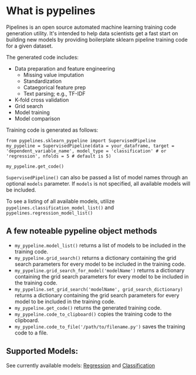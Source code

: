 # What is pypelines
Pipelines is an open source automated machine learning training code generation utility.  It's intended to help data scientists get a fast start on building new models by providing boilerplate sklearn pipeline training code for a given dataset.

The generated code includes:
- Data preparation and feature engineering
	- Missing value imputation
	- Standardization
	- Cataegorical feature prep
	- Text parsing; e.g., TF-IDF
- K-fold cross validation
- Grid search
- Model training
- Model comparison

Training code is generated as follows:
```
from pypelines.sklearn_pypeline import SupervisedPipeline
my_pypeline = SupervisedPipeline(data = your_dataframe, target = 'dependent_variable_name', model_type = 'classification' # or 'regression', nfolds = 5 # default is 5)

my_pypeline.get_code()
```

`SupervisedPipeline()` can also be passed a list of model names through an optional `models` parameter.  If `models` is not specified, all available models will be included.

To see a listing of all available models, utilize `pypelines.classification_model_list()` and `pypelines.regression_model_list()`

## A few noteable pypeline object methods
- `my_pypeline.model_list()` returns a list of models to be included in the training code.
- `my_pypeline.grid_search()` returns a dictionary containing the grid search parameters for every model to be included in the training code.
- `my_pypeline.grid_search_for_model('modelName')` returns a dictionary containing the grid search parameters for every model to be included in the training code.
- `my_pypeline.set_grid_search('modelName', grid_search_dictionary)` returns a dictionary containing the grid search parameters for every model to be included in the training code.
- `my_pypeline.get_code()` returns the generated training code.
- `my_pypeline.code_to_clipboard()` copies the training code to the clipboard.
- `my_pypeline.code_to_file('/path/to/filename.py')` saves the training code to a file.

## Supported Models:
See currently available models: [Regression](https://github.com/Zerve-AI/pypelines/blob/master/pypelines/sklearn/regression/) and [Classification](https://github.com/Zerve-AI/pypelines/blob/master/pypelines/sklearn/classification/)

